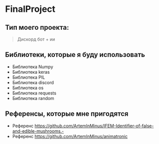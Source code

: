 # FinalProject

## Тип моего проекта:
> Дискорд бот + ии

## Библиотеки, которые я буду использовать
- Библиотека Numpy
- Библиотека keras
- Библиотека PIL
- Библиотека discord
- Библиотека os
- Библиотека requests
- Библиотека random

## Референсы, которые мне пригодятся
- Референс https://github.com/ArtemInMinus/IFEM-Identifier-of-false-and-edible-mushrooms.-
- Референс https://github.com/ArtemInMinus/animatronic
